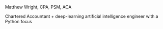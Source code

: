 Matthew Wright, CPA, PSM, ACA

Chartered Accountant + deep-learning artificial intelligence engineer with a Python focus
